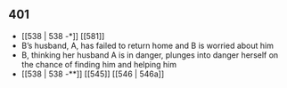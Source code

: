 ## 401
- [[538 | 538 -*]] [[581]] 
- B’s husband, A, has failed to return home and B is worried about him
- B, thinking her husband A is in danger, plunges into danger herself on the chance of finding him and helping him
- [[538 | 538 *-***]] [[545]] [[546 | 546a]] 

